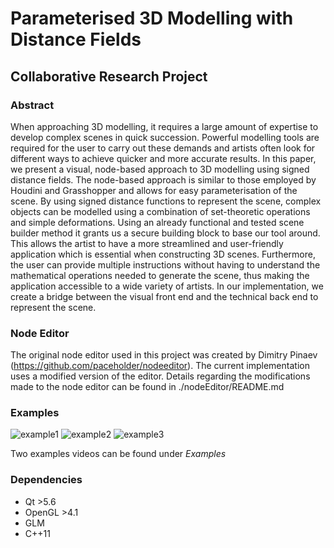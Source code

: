 # Parameterised 3D Modelling with Distance Fields
## Collaborative Research Project

### Abstract
When approaching 3D modelling, it requires a large amount of expertise to develop complex scenes in quick succession. Powerful modelling tools are required for the user to carry out these demands and artists often look for different ways to achieve quicker and more accurate results. In this paper, we present a visual, node-based approach to 3D modelling using signed distance fields. The node-based approach is similar to those employed by Houdini and Grasshopper and allows for easy parameterisation of the scene. By using signed distance functions to represent the scene, complex objects can be modelled using a combination of set-theoretic operations and simple deformations. Using an already functional and tested scene builder method it grants us a secure building block to base our tool around. This allows the artist to have a more streamlined and user-friendly application which is essential when constructing 3D scenes. Furthermore, the user can provide multiple instructions without having to understand the mathematical operations needed to generate the scene, thus making the application accessible to a wide variety of artists. In our implementation, we create a bridge between the visual front end and the technical back end to represent the scene.

### Node Editor
The original node editor used in this project was created by Dimitry Pinaev (https://github.com/paceholder/nodeeditor). The current implementation uses a modified version of the editor. Details regarding the modifications made to the node editor can be found in ./nodeEditor/README.md

### Examples
![example1](https://raw.githubusercontent.com/v0q/CollaborativeResearchProject/master/Examples/1.png "Example 1")
![example2](https://raw.githubusercontent.com/v0q/CollaborativeResearchProject/master/Examples/2.png "Example 2")
![example3](https://raw.githubusercontent.com/v0q/CollaborativeResearchProject/master/Examples/3.png "Example 3")

Two examples videos can be found under _Examples_

### Dependencies

- Qt >5.6
- OpenGL >4.1
- GLM
- C++11
